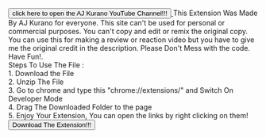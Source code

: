 <html>
 <title> AJ Kurano
  </title>
  <body>  <a href="https://www.youtube.com/channel/UCFM0dDr8Vi_he7Zhs6Fls6g?sub_confirmation=1">
    <button> click here to open the AJ Kurano YouTube Channel!!! </button>
    </a>
   This Extension Was Made By AJ Kurano for everyone. This site can't be used for personal or commercial purposes. You can't copy and edit or remix the original copy.
   You can use this for making a review or reaction video but you have to give me the original credit in the description. Please Don't Mess with the code. Have Fun!.
   <br>
   Steps To Use The File :
   <br>
   1. Download the File
   <br>
   2. Unzip The File
   <br>
   3. Go to chrome and type this "chrome://extensions/" and Switch On Developer Mode
   <br>
   4. Drag The Downloaded Folder to the page
   <br>
   5. Enjoy Your Extension, You can open the links by right clicking on them!
   <br>
    <a href="AJ Kurano Chrome Extension.zip" download>
    <button> Download The Extension!!! </button>
   </a>
  </body>
  </html>
